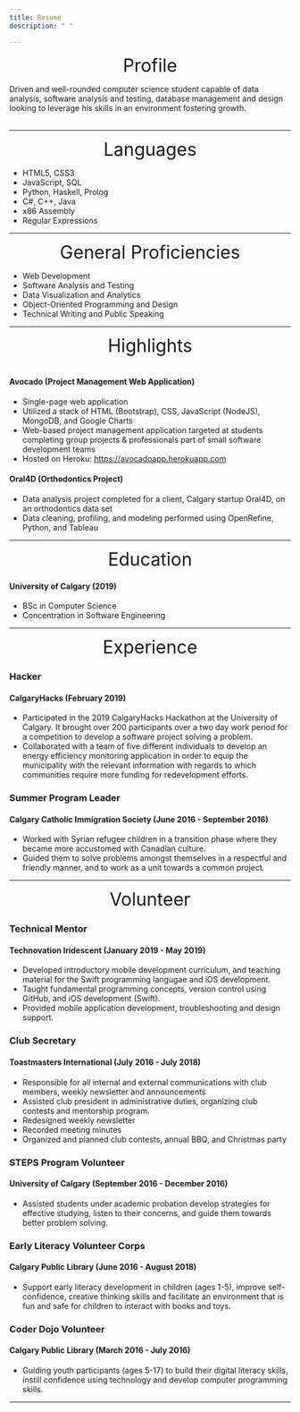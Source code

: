 ```yaml
---
title: Resume
description: " "

---
```

<p align="center">
<font size="+3">Profile</font>
</p>

Driven and well-rounded computer science student capable of data analysis, software analysis and testing, database management and design looking to leverage his skills in an environment fostering growth.
<br></br>

***

<p align="center">
<font size="+3">Languages</font>
</p>

* HTML5, CSS3
* JavaScript, SQL
* Python, Haskell, Prolog
* C#, C++, Java
* x86 Assembly
* Regular Expressions

***

<p align="center">
<font size="+3">General Proficiencies</font>
</p>

* Web Development
* Software Analysis and Testing
* Data Visualization and Analytics
* Object-Oriented Programming and Design
* Technical Writing and Public Speaking

***

<p align="center">
<font size="+3">Highlights</font>
<br></br>
</p>

#### Avocado (Project Management Web Application)

* Single-page web application
* Utilized a stack of HTML (Bootstrap), CSS, JavaScript (NodeJS), MongoDB, and Google Charts
* Web-based project management application targeted at students completing group projects & professionals part of small software development teams
* Hosted on Heroku: https://avocadoapp.herokuapp.com

#### Oral4D (Orthodontics Project)

* Data analysis project completed for a client, Calgary startup Oral4D, on an orthodontics data set
* Data cleaning, profiling, and modeling performed using OpenRefine, Python, and Tableau

***

<p align="center">
<font size="+3">Education</font>
</p>

#### University of Calgary (2019)

* BSc in Computer Science
* Concentration in Software Engineering

***

<p align="center">
<font size="+3">Experience</font>
</p>

### Hacker

#### CalgaryHacks (February 2019)

* Participated in the 2019 CalgaryHacks Hackathon at the University of Calgary. It brought over 200 participants over a two day work period for a competition to develop a software project solving a problem.
* Collaborated with a team of five different individuals to develop an energy efficiency monitoring application in order to equip the municipality with the relevant information with regards to which communities require more funding for redevelopment efforts.

### Summer Program Leader

#### Calgary Catholic Immigration Society (June 2016 - September 2016)

* Worked with Syrian refugee children in a transition phase where they became more accustomed with Canadian culture.
* Guided them to solve problems amongst themselves in a respectful and friendly manner, and to work as a unit towards a common project.

***

<p align="center">
<font size="+3">Volunteer</font>
</p>

### Technical Mentor

#### Technovation Iridescent (January 2019 - May 2019)

* Developed introductory mobile development curriculum, and teaching material for the Swift programming langugae and iOS development.
* Taught fundamental programming concepts, version control using GitHub, and iOS development (Swift).
* Provided mobile application development, troubleshooting and design support.

### Club Secretary

#### Toastmasters International (July 2016 - July 2018)

* Responsible for all internal and external communications with club members, weekly newsletter and announcements
* Assisted club president in administrative duties, organizing club contests and mentorship program.
* Redesigned weekly newsletter
* Recorded meeting minutes
* Organized and planned club contests, annual BBQ, and Christmas party

### STEPS Program Volunteer

#### University of Calgary (September 2016 - December 2016)

* Assisted students under academic probation develop strategies for effective studying, listen to their concerns, and guide them towards better problem solving.

### Early Literacy Volunteer Corps

#### Calgary Public Library (June 2016 - August 2018)

* Support early literacy development in children (ages 1-5), improve self-confidence, creative thinking skills and facilitate an environment that is fun and safe for children to interact with books and toys.

### Coder Dojo Volunteer

#### Calgary Public Library (March 2016 - July 2016)

* Guiding youth participants (ages 5-17) to build their digital literacy skills, instill confidence using technology and develop computer programming skills.

***